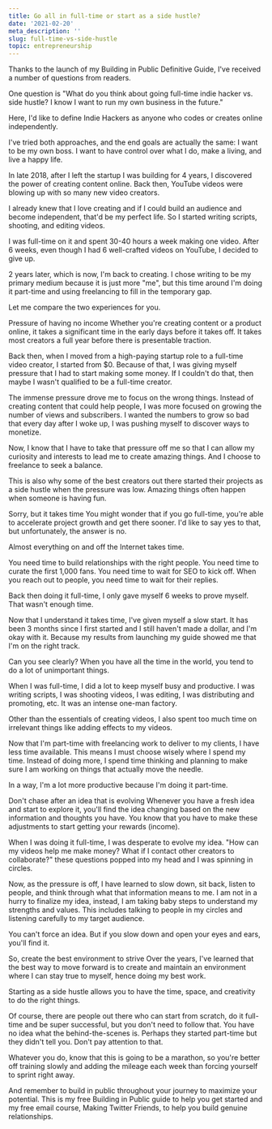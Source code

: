 ```yaml
---
title: Go all in full-time or start as a side hustle?
date: '2021-02-20'
meta_description: ''
slug: full-time-vs-side-hustle
topic: entrepreneurship
---
```


Thanks to the launch of my Building in Public Definitive Guide, I've received a number of questions from readers.

One question is "What do you think about going full-time indie hacker vs. side hustle? I know I want to run my own business in the future."

Here, I'd like to define Indie Hackers as anyone who codes or creates online independently.

I've tried both approaches, and the end goals are actually the same: I want to be my own boss. I want to have control over what I do, make a living, and live a happy life.

In late 2018, after I left the startup I was building for 4 years, I discovered the power of creating content online. Back then, YouTube videos were blowing up with so many new video creators.

I already knew that I love creating and if I could build an audience and become independent, that'd be my perfect life. So I started writing scripts, shooting, and editing videos.

I was full-time on it and spent 30-40 hours a week making one video. After 6 weeks, even though I had 6 well-crafted videos on YouTube, I decided to give up.

2 years later, which is now, I'm back to creating. I chose writing to be my primary medium because it is just more "me", but this time around I'm doing it part-time and using freelancing to fill in the temporary gap.

Let me compare the two experiences for you.

Pressure of having no income
Whether you're creating content or a product online, it takes a significant time in the early days before it takes off. It takes most creators a full year before there is presentable traction.

Back then, when I moved from a high-paying startup role to a full-time video creator, I started from $0. Because of that, I was giving myself pressure that I had to start making some money. If I couldn't do that, then maybe I wasn't qualified to be a full-time creator.

The immense pressure drove me to focus on the wrong things. Instead of creating content that could help people, I was more focused on growing the number of views and subscribers. I wanted the numbers to grow so bad that every day after I woke up, I was pushing myself to discover ways to monetize.

Now, I know that I have to take that pressure off me so that I can allow my curiosity and interests to lead me to create amazing things. And I choose to freelance to seek a balance.

This is also why some of the best creators out there started their projects as a side hustle when the pressure was low. Amazing things often happen when someone is having fun.

Sorry, but it takes time
You might wonder that if you go full-time, you're able to accelerate project growth and get there sooner. I'd like to say yes to that, but unfortunately, the answer is no.

Almost everything on and off the Internet takes time.

You need time to build relationships with the right people. You need time to curate the first 1,000 fans. You need time to wait for SEO to kick off. When you reach out to people, you need time to wait for their replies.

Back then doing it full-time, I only gave myself 6 weeks to prove myself. That wasn't enough time.

Now that I understand it takes time, I've given myself a slow start. It has been 3 months since I first started and I still haven't made a dollar, and I'm okay with it. Because my results from launching my guide showed me that I'm on the right track.

Can you see clearly?
When you have all the time in the world, you tend to do a lot of unimportant things.

When I was full-time, I did a lot to keep myself busy and productive. I was writing scripts, I was shooting videos, I was editing, I was distributing and promoting, etc. It was an intense one-man factory.

Other than the essentials of creating videos, I also spent too much time on irrelevant things like adding effects to my videos.

Now that I'm part-time with freelancing work to deliver to my clients, I have less time available. This means I must choose wisely where I spend my time. Instead of doing more, I spend time thinking and planning to make sure I am working on things that actually move the needle.

In a way, I'm a lot more productive because I'm doing it part-time.

Don't chase after an idea that is evolving
Whenever you have a fresh idea and start to explore it, you'll find the idea changing based on the new information and thoughts you have. You know that you have to make these adjustments to start getting your rewards (income).

When I was doing it full-time, I was desperate to evolve my idea. "How can my videos help me make money? What if I contact other creators to collaborate?" these questions popped into my head and I was spinning in circles.

Now, as the pressure is off, I have learned to slow down, sit back, listen to people, and think through what that information means to me. I am not in a hurry to finalize my idea, instead, I am taking baby steps to understand my strengths and values. This includes talking to people in my circles and listening carefully to my target audience.

You can't force an idea. But if you slow down and open your eyes and ears, you'll find it.

So, create the best environment to strive
Over the years, I've learned that the best way to move forward is to create and maintain an environment where I can stay true to myself, hence doing my best work.

Starting as a side hustle allows you to have the time, space, and creativity to do the right things.

Of course, there are people out there who can start from scratch, do it full-time and be super successful, but you don't need to follow that. You have no idea what the behind-the-scenes is. Perhaps they started part-time but they didn't tell you. Don't pay attention to that.

Whatever you do, know that this is going to be a marathon, so you're better off training slowly and adding the mileage each week than forcing yourself to sprint right away.

And remember to build in public throughout your journey to maximize your potential. This is my free Building in Public guide to help you get started and my free email course, Making Twitter Friends, to help you build genuine relationships.
